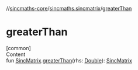 //[sincmaths-core](../../index.md)/[sincmaths.sincmatrix](index.md)/[greaterThan](greater-than.md)



# greaterThan  
[common]  
Content  
fun [SincMatrix](../sincmaths/-sinc-matrix/index.md).[greaterThan](greater-than.md)(rhs: [Double](https://kotlinlang.org/api/latest/jvm/stdlib/kotlin/-double/index.html)): [SincMatrix](../sincmaths/-sinc-matrix/index.md)  



